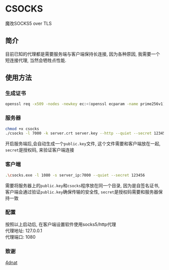 # CSOCKS
魔改SOCKS5 over TLS

## 简介
目前已知的代理都是需要服务端与客户端保持长连接, 因为各种原因, 我需要一个短连接代理, 当然会牺牲点性能.

## 使用方法

### 生成证书
```bash
openssl req -x509 -nodes -newkey ec:<(openssl ecparam -name prime256v1) -keyout server.key -out server.crt -days 3650
```

### 服务器
```bash
chmod +x csocks
./csocks -l 7000 -k server.crt server.key --http --quiet --secret 123456
```

开启服务端后,会自动生成一个`public.key`文件, 这个文件需要和客户端放在一起, `secret`是授权码, 来验证客户端连接

### 客户端
```bash
.\csocks.exe -l 1080 -s server_ip:7000 --quiet --secret 123456
```

需要将服务器上的`public.key`和`csocks`程序放在同一个目录, 因为是自签名证书, 客户端会通过验证`public.key`确保传输的安全性, `secret`是授权码需要和服务器保持一致

### 配置
按照以上启动后, 在客户端设置软件使用socks5/http代理  
代理地址: 127.0.0.1  
代理端口: 1080  

### 致谢
[4dnat](https://github.com/dushixiang/4dnat)